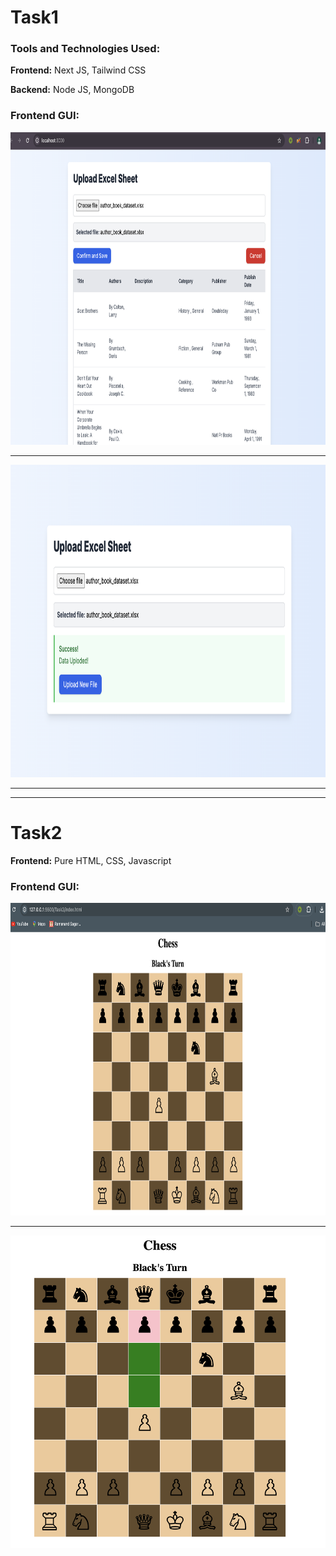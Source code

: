 # Task1

###  **Tools and Technologies Used:**

**Frontend:** Next JS, Tailwind CSS

**Backend:** Node JS, MongoDB

### **Frontend GUI:**

<img src="/TaskGUIImages/i1.png" width="900" height="500">

-----

<img src="/TaskGUIImages/i2.png" width="900" height="500">

-----
-----


# Task2

**Frontend:** Pure HTML, CSS, Javascript

### **Frontend GUI:**


<img src="/TaskGUIImages/i3.png" width="800" height="500">

-----

<img src="/TaskGUIImages/i4.png" width="800" height="500">
